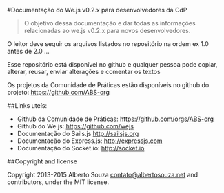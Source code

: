 #Documentação do We.js v0.2.x para desenvolvedores da CdP

> O objetivo dessa documentação e dar todas as informações relacionadas ao we.js v0.2.x para novos desenvolvedores.

O leitor deve sequir os arquivos listados no repositório na ordem ex 1.0 antes de 2.0 ...

Esse repositório está disponível no github e qualquer pessoa pode copiar, alterar, reusar, enviar alterações e comentar os textos

Os projetos da Comunidade de Práticas estão disponíveis no github do projeto: https://github.com/ABS-org


##Links uteís:

- Github da Comunidade de Práticas: https://github.com/orgs/ABS-org
- Github do We.js: https://github.com/wejs
- Documentação do Sails.js http://sailsjs.org
- Documentação do Express.js: http://expressjs.com
- Documentação do Socket.io: http://socket.io


##Copyright and license

Copyright 2013-2015 Alberto Souza contato@albertosouza.net and contributors, under the MIT license.
